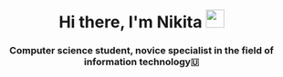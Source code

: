 <h1 align="center">Hi there, I'm Nikita
<img src="https://gifer.com/ru/ZZ5H.gif" height=32"/></h1>
<h3 align="center">Computer science student, novice specialist in the field of information technology🇺</h3>
